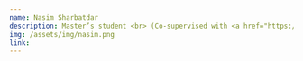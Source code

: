 ```yaml
---
name: Nasim Sharbatdar
description: Master’s student <br> (Co-supervised with <a href="https://www.polymtl.ca/expertises/en/morency-catherine" target="_blank">Prof. Catherine Morency</a>)
img: /assets/img/nasim.png
link: 
---
```

